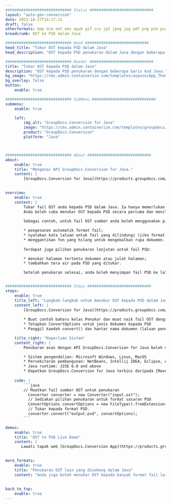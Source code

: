 ```yaml
---
############################# Static ############################
layout: "auto-gen-conversion"
date: 2023-10-27T14:17:31
draft: false
otherformats: bmp dcm emf emz epub gif ico jp2 jpeg jpg pdf png psb psd svg svgz tex tga tif tiff webp wmf wmz xps
breadcrumb: OST ke PSD dalam Java

############################# Head ############################
head_title: "Tukar OST kepada PSD dalam Java"
head_description: "OST kepada PSD penukaran dalam Java dengan beberapa baris kod. Tukar lebih 160 format fail menggunakan API penukaran dokumen GroupDocs untuk Java"

############################# Header ############################
title: "Tukar OST kepada PSD dalam Java"
description: "OST kepada PSD penukaran dengan beberapa baris kod Java."
bg_image: "https://cms.admin.containerize.com/templates/aspose/App_Themes/V3/images/bg/header1.png"
bg_overlay: false
button:
    enable: true

############################# SubMenu ############################
submenu:
    enable: true

    left:
        img_alt: "GroupDocs.Conversion for Java"
        image: "https://cms.admin.containerize.com/templates/groupdocs/images/product-logos/90x90-noborder/groupdocs-conversion-java.png"
        product: "GroupDocs.Conversion"
        platform: "Java"



############################# About ############################
about:
    enable: true
    title: "Mengenai API GroupDocs.Conversion for Java."
    content: |
        [GroupDocs.Conversion for Java](https://products.groupdocs.com/conversion/java/) ialah API penukaran format fail lanjutan untuk menukar antara imej popular dan format dokumen seperti Microsoft Office, OpenDocument, PDF, HTML, e-mel, CAD. dan banyak lagi dengan hanya beberapa baris kod. API asli secara automatik mengesan format dokumen asal dan menawarkan banyak pilihan untuk menyesuaikan dokumen yang ditukar. Bersama-sama dengan fungsi mengekstrak maklumat daripada dokumen, ia juga menyokong caching hasil penukaran ke cakera tempatan secara lalai. Walau bagaimanapun, sebarang jenis storan cache boleh disokong dengan melaksanakan antara muka yang sesuai - Amazon S3, Dropbox, Google Drive, Windows Azure, Reddis atau mana-mana yang lain.
    

overview:
    enable: true
    content: |
        Tukar fail OST anda kepada PSD dalam Java. Ia hanya memerlukan beberapa baris kod Java pada mana-mana platform pilihan anda, seperti Windows, Linux, macOS.
        Anda boleh cuba menukar OST kepada PSD secara percuma dan menilai kualiti hasil penukaran. Bersama-sama dengan skrip penukaran fail mudah, anda boleh mencuba pilihan yang lebih canggih untuk memuatkan fail sumber OST dan menyimpan output PSD. 
        
        Sebagai contoh, untuk fail OST sumber anda boleh menggunakan pilihan pemuatan berikut:

        * pengesanan automatik format fail;
        * nyatakan kata laluan untuk fail yang dilindungi (jika format fail menyokongnya);
        * menggantikan fon yang hilang untuk mengekalkan rupa dokumen.
        
        Terdapat juga pilihan penukaran lanjutan untuk fail PSD:

        * menukar halaman tertentu dokumen atau julat halaman;
        * tambahkan tera air pada PSD yang ditukar.

        Setelah penukaran selesai, anda boleh menyimpan fail PSD ke laluan fail setempat anda atau ke mana-mana storan pihak ketiga seperti FTP, Amazon S3, Google Drive, Dropbox dll. Sila ambil perhatian - untuk menukar OST kepada PSD, anda tidak perlu memasang sebarang perisian tambahan, seperti MS Office, Open Office, Adobe Acrobat Reader dsb.


############################# Steps ############################
steps:
    enable: true
    title_left: "Langkah-langkah untuk menukar OST kepada PSD dalam Java"
    content_left: |
        [GroupDocs.Conversion for Java](https://products.groupdocs.com/conversion/java/) membenarkan pembangun menukar fail OST kepada PSD dengan mudah dengan beberapa baris kod.
        
        * Buat contoh baharu kelas Penukar dan muat naik fail OST dengan laluan penuh
        * Tetapkan ConvertOptions untuk jenis dokumen kepada PSD
        * Panggil kaedah convert() dan hantar nama dokumen (laluan penuh) dan format (PSD) sebagai parameter

    title_right: "Keperluan Sistem"
    content_right: |
        Penukaran asas dengan API GroupDocs.Conversion for Java boleh dilakukan dengan hanya beberapa baris kod. API kami disokong pada semua platform dan sistem pengendalian utama. Sebelum melaksanakan kod di bawah, pastikan anda mempunyai prasyarat berikut dipasang pada sistem anda.

        * Sistem pengendalian: Microsoft Windows, Linux, MacOS
        * Persekitaran pembangunan: NetBeans, Intellij IDEA, Eclipse, etc.
        * Java runtime: J2SE 6.0 and above
        * Dapatkan GroupDocs.Conversion for Java terkini daripada [Maven](https://repository.groupdocs.com/webapp/#/artifacts/browse/tree/General/repo/com/groupdocs/groupdocs-conversion)
         
    code: |
        ```java    
        // Muatkan fail sumber OST untuk penukaran
          Converter converter = new Converter("input.ost");
          // Sediakan pilihan penukaran untuk format sasaran PSD
          ConvertOptions convertOptions = new FileType().fromExtension("psd").getConvertOptions();
          // Tukar kepada format PSD.
          converter.convert("output.psd", convertOptions);
        ```

demos:
    enable: true
    title: "OST to PSD Live Demo"
    content: |
       Lawati tapak web [GroupDocs.Conversion App](https://products.groupdocs.app/conversion/family) kami dan cuba OST kepada PSD penukaran sekarang. Demo percuma mempunyai faedah berikut
          

more_formats:
    enable: true
    title: "Penukaran OST lain yang disokong dalam Java"
    content: "Anda juga boleh menukar OST kepada banyak format fail lain. Sila lihat senarai di bawah."
       
       
back_to_top:
    enable: true
---
```

